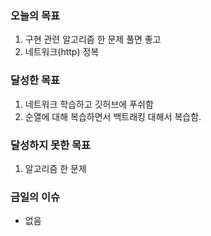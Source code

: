 ### 오늘의 목표

1. 구현 관련 알고리즘 한 문제 풀면 좋고
2. 네트워크(http) 정복

### 달성한 목표

1. 네트워크 학습하고 깃허브에 푸쉬함
2. 순열에 대해 복습하면서 백트래킹 대해서 복습함.

### 달성하지 못한 목표

1. 알고리즘 한 문제

### 금일의 이슈

- 없음